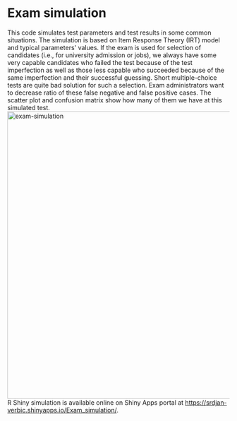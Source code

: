 # Exam simulation
This code simulates test parameters and test results in some common situations. The simulation is based on Item Response Theory (IRT) model and typical parameters' values. 
If the exam is used for selection of candidates (i.e., for university admission or jobs), we always have some very capable candidates who failed the test because of the test imperfection as well as those less capable who succeeded because of the same imperfection and their successful guessing. Short multiple-choice tests are quite bad solution for such a selection. Exam administrators want to decrease ratio of these false negative and false positive cases. The scatter plot and confusion matrix show how many of them we have at this simulated test.
<img width="651" alt="exam-simulation" src="https://github.com/sverbic/exam-simulation/assets/37896013/59904f31-9c12-4f0a-8ede-26098bb8886f">
R Shiny simulation is available online on Shiny Apps portal at https://srdjan-verbic.shinyapps.io/Exam_simulation/.
